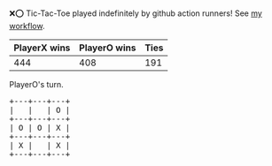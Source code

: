 :x::o: Tic-Tac-Toe played indefinitely by github action runners! See [my workflow](.github/workflows/play.yaml).

|PlayerX wins|PlayerO wins|Ties|
|-|-|-|
|444|408|191|

PlayerO's turn.

<pre>
+---+---+---+
|   |   | O |
+---+---+---+
| O | O | X |
+---+---+---+
| X |   | X |
+---+---+---+
</pre>